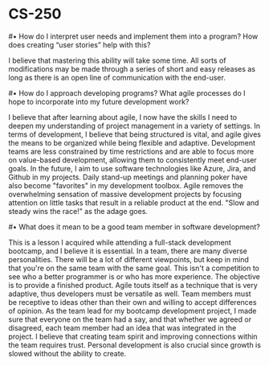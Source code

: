 # CS-250
#•	How do I interpret user needs and implement them into a program? How does creating “user stories” help with this?

I believe that mastering this ability will take some time. All sorts of modifications may be made through a series of short and easy releases as long as there is an open line of communication with the end-user.

#•	How do I approach developing programs? What agile processes do I hope to incorporate into my future development work?

I believe that after learning about agile, I now have the skills I need to deepen my understanding of project management in a variety of settings. In terms of development, I believe that being structured is vital, and agile gives the means to be organized while being flexible and adaptive. Development teams are less constrained by time restrictions and are able to focus more on value-based development, allowing them to consistently meet end-user goals. In the future, I aim to use software technologies like Azure, Jira, and Github in my projects. Daily stand-up meetings and planning poker have also become "favorites" in my development toolbox. Agile removes the overwhelming sensation of massive development projects by focusing attention on little tasks that result in a reliable product at the end. "Slow and steady wins the race!" as the adage goes.

#•	What does it mean to be a good team member in software development?

This is a lesson I acquired while attending a full-stack development bootcamp, and I believe it is essential. In a team, there are many diverse personalities. There will be a lot of different viewpoints, but keep in mind that you're on the same team with the same goal. This isn't a competition to see who a better programmer is or who has more experience. The objective is to provide a finished product. Agile touts itself as a technique that is very adaptive, thus developers must be versatile as well. Team members must be receptive to ideas other than their own and willing to accept differences of opinion. As the team lead for my bootcamp development project, I made sure that everyone on the team had a say, and that whether we agreed or disagreed, each team member had an idea that was integrated in the project. I believe that creating team spirit and improving connections within the team requires trust. Personal development is also crucial since growth is slowed without the ability to create.

